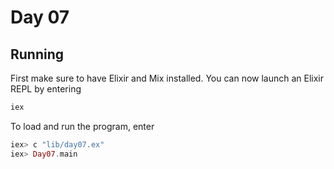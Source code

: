 # Day 07

## Running

First make sure to have Elixir and Mix installed. You can now launch an Elixir REPL by entering

```bash
iex
```

To load and run the program, enter

```elixir
iex> c "lib/day07.ex"
iex> Day07.main
```
